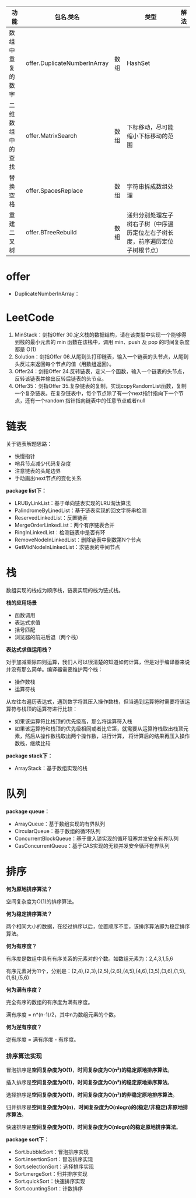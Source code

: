 |功能|包名.类名||类型|解法|
|---|---|---|---|---|
|数组中重复的数字|offer.DuplicateNumberInArray|数组|HashSet|
|二维数组中的查找|offer.MatrixSearch|数组|下标移动，尽可能缩小下标移动的范围|
|替换空格|offer.SpacesReplace|数组|字符串拆成数组处理|
|重建二叉树|offer.BTreeRebuild|数组|递归分别处理左子树右子树（中序遍历定位左右子树长度，前序遍历定位子树根节点）|


# offer
- DuplicateNumberInArray：


# LeetCode

1. MinStack：剑指Offer 30.定义栈的数据结构，请在该类型中实现一个能够得到栈的最小元素的 min 函数在该栈中，调用 min、push 及 pop 的时间复杂度都是 O(1)
2. Solution：剑指Offer 06.从尾到头打印链表，输入一个链表的头节点，从尾到头反过来返回每个节点的值（用数组返回）。
3. Offer24：剑指Offer 24.反转链表，定义一个函数，输入一个链表的头节点，反转该链表并输出反转后链表的头节点。
4. Offer35：剑指Offer 35.复杂链表的复制，实现copyRandomList函数，复制一个复杂链表。在复杂链表中，每个节点除了有一个next指针指向下一个节点，还有一个random
   指针指向链表中的任意节点或者null

# 链表

关于链表解题思路：

- 快慢指针
- 哨兵节点减少代码复杂度
- 注意链表的头尾边界
- 手动画出next节点的变化关系

**package list下：**

- LRUByLinkList：基于单向链表实现的LRU淘汰算法
- PalindromeByLinedList：基于链表实现的回文字符串检测
- ReservedLinkedList：反置链表
- MergeOrderLinkedList：两个有序链表合并
- RingInLinkedList：检测链表中是否有环
- RemoveNodeInLinkedList：删除链表中倒数第N个节点
- GetMidNodeInLinkedList：求链表的中间节点

# 栈

数组实现的栈成为顺序栈，链表实现的栈为链式栈。

**栈的应用场景**

- 函数调用
- 表达式求值
- 括号匹配
- 浏览器的前进后退（两个栈）

**表达式求值运用栈？**

对于加减乘除四则运算，我们人可以很清楚的知道如何计算，但是对于编译器来说并没有那么简单。编译器需要维护两个栈：

- 操作数栈
- 运算符栈

从左往右遍历表达式，遇到数字将其压入操作数栈，但当遇到运算符时需要将该运算符与栈顶的运算符进行比较：

- 如果该运算符比栈顶的优先级高，那么将运算符入栈
- 如果该运算符和栈顶的优先级相同或者比它第，就需要从运算符栈取出栈顶元素，然后从操作数栈取出两个操作数，进行计算，
将计算后的结果再压入操作数栈，继续比较


**package stack下：**

- ArrayStack：基于数组实现的栈

# 队列

**package queue：**

- ArrayQueue：基于数组实现的有界队列
- CircularQueue：基于数组的循环队列
- ConcurrentBlockQueue：基于重入锁实现的循环阻塞并发安全有界队列
- CasConcurrentQueue：基于CAS实现的无锁并发安全循环有界队列

# 排序

**何为原地排序算法？**

空间复杂度为O(1)的排序算法。

**何为稳定排序算法？**

两个相同大小的数据，在经过排序以后，位置顺序不变，该排序算法即为稳定排序算法。

**何为有序度？**

有序度是数组中具有有序关系的元素对的个数。如数组元素为：2,4,3,1,5,6

有序元素对为11个，分别是：(2,4),(2,3),(2,5),(2,6),(4,5),(4,6),(3,5),(3,6),(1,5),(1,6),(5,6)

**何为满有序度？**

完全有序的数组的有序度为满有序度。

满有序度 = n*(n-1)/2，其中n为数组元素的个数。

**何为逆有序度？**

逆有序度 = 满有序度 - 有序度。


### 排序算法实现

冒泡排序是**空间复杂度为O(1)**，**时间复杂度为O(n²)**的**稳定原地排序算法**。

插入排序是**空间复杂度为O(1)**，**时间复杂度为O(n²)**的**稳定原地排序算法**。

选择排序是**空间复杂度为O(1)**，**时间复杂度为O(n²)**的**非稳定原地排序算法**。

归并排序是**空间复杂度为O(n)**，**时间复杂度为O(nlogn)**的**(稳定/非稳定)非原地排序算法**。

快速排序是**空间复杂度为O(1)**，**时间复杂度为O(nlogn)**的**稳定原地排序算法**。


**package sort下：**

- Sort.bubbleSort：冒泡排序实现
- Sort.insertionSort：冒泡排序实现
- Sort.selectionSort：选择排序实现
- Sort.mergeSort：归并排序实现
- Sort.quickSort：快速排序实现
- Sort.countingSort：计数排序